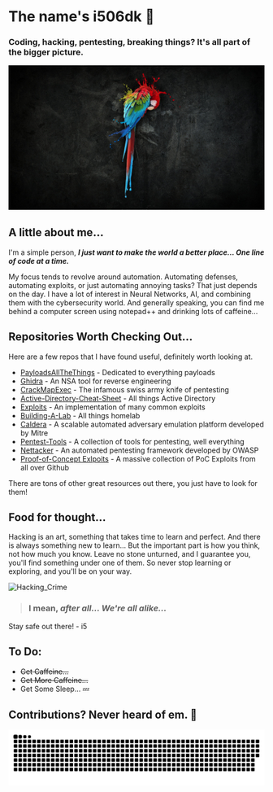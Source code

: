 # The name's i506dk :wave:

### Coding, hacking, pentesting, breaking things? It's all part of the bigger picture.

![Yeet](https://raw.githubusercontent.com/ParrotSec/parrot-wallpapers/master/backgrounds/parrot-splash.jpg "i506dk")

## A little about me...
I'm a simple person, ***I just want to make the world a better place... One line of code at a time.***

My focus tends to revolve around automation. Automating defenses, automating exploits, or just automating annoying tasks? That just depends on the day.
I have a lot of interest in Neural Networks, AI, and combining them with the cybersecurity world.
And generally speaking, you can find me behind a computer screen using notepad++ and drinking lots of caffeine...

## Repositories Worth Checking Out...
Here are a few repos that I have found useful, definitely worth looking at.

- [PayloadsAllTheThings](https://github.com/swisskyrepo/PayloadsAllTheThings) - Dedicated to everything payloads
- [Ghidra](https://github.com/NationalSecurityAgency/ghidra) - An NSA tool for reverse engineering
- [CrackMapExec](https://github.com/byt3bl33d3r/CrackMapExec) - The infamous swiss army knife of pentesting
- [Active-Directory-Cheat-Sheet](https://github.com/S1ckB0y1337/Active-Directory-Exploitation-Cheat-Sheet) - All things Active Directory
- [Exploits](https://github.com/H1R0GH057/Anonymous) - An implementation of many common exploits
- [Building-A-Lab](https://github.com/rmusser01/Infosec_Reference/blob/master/Draft/Building_A_Lab.md#AD) - All things homelab
- [Caldera](https://github.com/mitre/caldera) - A scalable automated adversary emulation platform developed by Mitre
- [Pentest-Tools](https://github.com/S3cur3Th1sSh1t/Pentest-Tools) - A collection of tools for pentesting, well everything
- [Nettacker](https://github.com/OWASP/Nettacker) - An automated pentesting framework developed by OWASP
- [Proof-of-Concept Exlpoits](https://github.com/nomi-sec/PoC-in-GitHub) - A massive collection of PoC Exploits from all over Github
<!-- - [CMSmap](https://github.com/Dionach/CMSmap) - An automated scanner for detecting flaws in Content Management Systems
- [Bitleaker](https://github.com/kkamagui/bitleaker) - A tool for decrypting partitions locked by bitlocker
- [Splunk Attack Range](https://github.com/splunk/attack_range_local) - A detection development platform speficially designed for Splunk
- [Black Hat Python](https://github.com/EONRaider/blackhat-python3) - Source code for the Black Hat Python book
- [The-Art-Of-Hacking](https://github.com/The-Art-of-Hacking/h4cker) - A collection of resources related to ethical hacking / pentesting, digital forensics, 
incident response, vulnerability research, exploit development, and reverse engineering -->

There are tons of other great resources out there, you just have to look for them!

<!--
## Stats
[![I506dk's GitHub stats](https://github-readme-stats-q6cytlac1-i506dk.vercel.app/api?username=I506dk&count_private=true&show_icons=true&theme=chartreuse-dark)](https://github.com/anuraghazra/github-readme-stats)

[![I506dk's GitHub stats](https://github-readme-stats-q6cytlac1-i506dk.vercel.app/api/top-langs?username=I506dk&count_private=true&theme=chartreuse-dark&layout=compact)](https://github.com/anuraghazra/github-readme-stats)
-->

## Food for thought...
Hacking is an art, something that takes time to learn and perfect. And there is always something new to learn...
But the important part is how you think, not how much you know. Leave no stone unturned, and I guarantee you, you'll find something under one of them.
So never stop learning or exploring, and you'll be on your way.

![Hacking_Crime](https://user-images.githubusercontent.com/33561466/137064177-bedcbd5a-09b4-46a5-9d9e-5a18057edab9.png)

> ### I mean, *after all... We're all alike...*

Stay safe out there! - i5

## To Do:
- ~~Get Caffeine...~~
- ~~Get More Caffeine...~~
- Get Some Sleep... :zzz:


## Contributions? Never heard of em. :snake:
![snake gif](https://github.com/I506dk/I506dk/blob/output/github-contribution-grid-snake-dark.svg)

<!---
I506dk/I506dk is a ✨ special ✨ repository because its `README.md` (this file) appears on your GitHub profile.
You can click the Preview link to take a look at your changes.
--->
